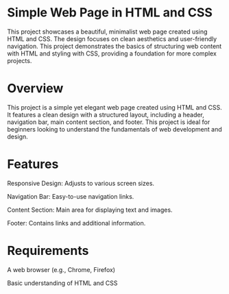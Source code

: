 # Simple Web Page in HTML and CSS
This project showcases a beautiful, minimalist web page created using HTML and CSS. The design focuses on clean aesthetics and user-friendly navigation. This project demonstrates the basics of structuring web content with HTML and styling with CSS, providing a foundation for more complex projects.
# Overview
This project is a simple yet elegant web page created using HTML and CSS. It features a clean design with a structured layout, including a header, navigation bar, main content section, and footer. This project is ideal for beginners looking to understand the fundamentals of web development and design.
# Features
Responsive Design: Adjusts to various screen sizes.

Navigation Bar: Easy-to-use navigation links.

Content Section: Main area for displaying text and images.

Footer: Contains links and additional information.
# Requirements
A web browser (e.g., Chrome, Firefox)

Basic understanding of HTML and CSS




